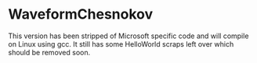 # WaveformChesnokov
This version has been stripped of Microsoft specific code and will compile on Linux using gcc.
It still has some HelloWorld scraps left over which should be removed soon.
